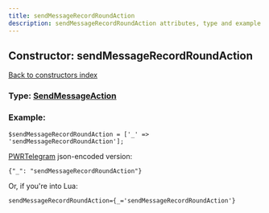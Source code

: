 ```yaml
---
title: sendMessageRecordRoundAction
description: sendMessageRecordRoundAction attributes, type and example
---
```

## Constructor: sendMessageRecordRoundAction  
[Back to constructors index](index.md)






### Type: [SendMessageAction](../types/SendMessageAction.md)


### Example:

```
$sendMessageRecordRoundAction = ['_' => 'sendMessageRecordRoundAction'];
```  

[PWRTelegram](https://pwrtelegram.xyz) json-encoded version:

```
{"_": "sendMessageRecordRoundAction"}
```


Or, if you're into Lua:  


```
sendMessageRecordRoundAction={_='sendMessageRecordRoundAction'}

```


